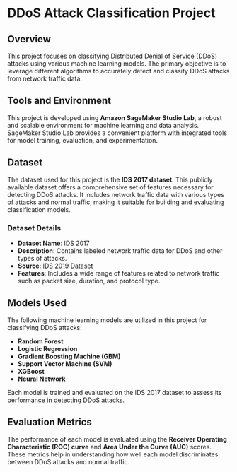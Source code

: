 # DDoS Attack Classification Project

## Overview

This project focuses on classifying Distributed Denial of Service (DDoS) attacks using various machine learning models. The primary objective is to leverage different algorithms to accurately detect and classify DDoS attacks from network traffic data.

## Tools and Environment

This project is developed using **Amazon SageMaker Studio Lab**, a robust and scalable environment for machine learning and data analysis. SageMaker Studio Lab provides a convenient platform with integrated tools for model training, evaluation, and experimentation.

## Dataset

The dataset used for this project is the **IDS 2017 dataset**. This publicly available dataset offers a comprehensive set of features necessary for detecting DDoS attacks. It includes network traffic data with various types of attacks and normal traffic, making it suitable for building and evaluating classification models.

### Dataset Details

- **Dataset Name**: IDS 2017
- **Description**: Contains labeled network traffic data for DDoS and other types of attacks.
- **Source**: [IDS 2019 Dataset](https://www.unb.ca/cic/datasets/ddos-2019.html)
- **Features**: Includes a wide range of features related to network traffic such as packet size, duration, and protocol type.

## Models Used

The following machine learning models are utilized in this project for classifying DDoS attacks:

- **Random Forest**
- **Logistic Regression**
- **Gradient Boosting Machine (GBM)**
- **Support Vector Machine (SVM)**
- **XGBoost**
- **Neural Network**

Each model is trained and evaluated on the IDS 2017 dataset to assess its performance in detecting DDoS attacks.

## Evaluation Metrics

The performance of each model is evaluated using the **Receiver Operating Characteristic (ROC) curve** and **Area Under the Curve (AUC)** scores. These metrics help in understanding how well each model discriminates between DDoS attacks and normal traffic.
